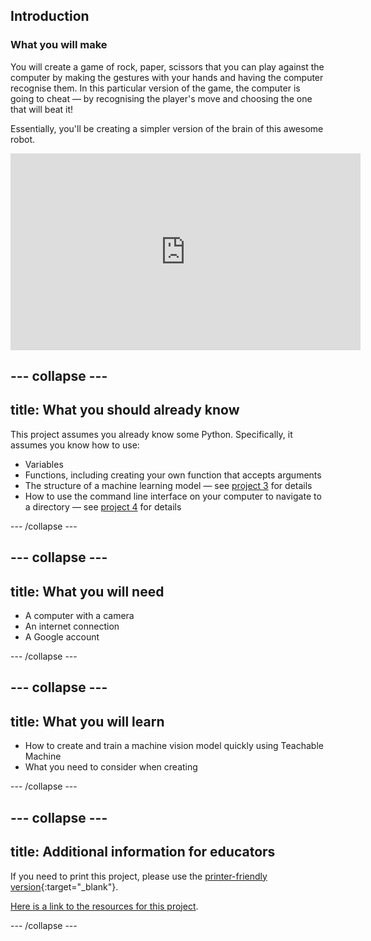 ## Introduction

### What you will make
You will create a game of rock, paper, scissors that you can play against the computer by making the gestures with your hands and having the computer recognise them. In this particular version of the game, the computer is going to cheat — by recognising the player's move and choosing the one that will beat it!

Essentially, you'll be creating a simpler version of the brain of this awesome robot.

<iframe width="560" height="315" src="https://www.youtube-nocookie.com/embed/Qb5UIPeFClM?controls=0&amp;start=3" frameborder="0" allow="accelerometer; autoplay; clipboard-write; encrypted-media; gyroscope; picture-in-picture" allowfullscreen></iframe>

--- collapse ---
---
title: What you should already know
---
This project assumes you already know some Python. Specifically, it assumes you know how to use:

+ Variables
+ Functions, including creating your own function that accepts arguments
+ The structure of a machine learning model — see [project 3](#) for details
+ How to use the command line interface on your computer to navigate to a directory — see [project 4](#) for details

--- /collapse ---

--- collapse ---
---
title: What you will need
---

+ A computer with a camera
+ An internet connection
+ A Google account

--- /collapse ---

--- collapse ---
---
title: What you will learn
---

+ How to create and train a machine vision model quickly using Teachable Machine
+ What you need to consider when creating 

--- /collapse ---

--- collapse ---
---
title: Additional information for educators
---

If you need to print this project, please use the [printer-friendly version](https://projects.raspberrypi.org/en/projects/trained-vision-app/print){:target="_blank"}.

[Here is a link to the resources for this project](http://rpf.io/trained-vision-app-go).

--- /collapse ---
